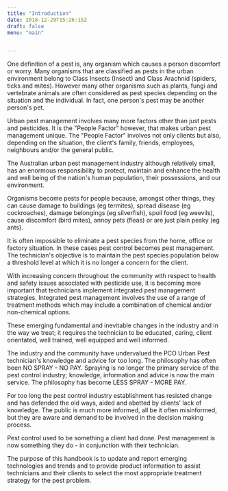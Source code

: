 ```yaml
---
title: "Introduction"
date: 2018-12-29T15:26:15Z
draft: false
menu: "main"


---
```


One definition of a pest is, any organism which causes a person discomfort or worry. Many organisms that are classified as pests in the urban environment belong to Class Insects (Insect) and Class Arachnid (spiders, ticks and mites). However many other organisms such as plants, fungi and vertebrate animals are often considered as pest species depending on the situation and the individual. In fact, one person's pest may be another person's pet.

Urban pest management involves many more factors other than just pests and pesticides. It is the "People Factor" however, that makes urban pest management unique. The "People Factor" involves not only clients but also, depending on the situation, the client's family, friends, employees, neighbours and/or the general public.

The Australian urban pest management industry although relatively small, has an enormous responsibility to protect, maintain and enhance the health and well being of the nation's human population, their possessions, and our environment.

Organisms become pests for people because, amongst other things, they can cause damage to buildings (eg termites), spread disease (eg cockroaches), damage belongings (eg silverfish), spoil food (eg weevils), cause discomfort (bird mites), annoy pets (fleas) or are just plain pesky (eg ants).

It is often impossible to eliminate a pest species from the home, office or factory situation. In these cases pest control becomes pest management. The technician's objective is to maintain the pest species population below a threshold level at which it is no longer a concern for the client.

With increasing concern throughout the community with respect to health and safety issues associated with pesticide use, it is becoming more important that technicians implement integrated pest management strategies. Integrated pest management involves the use of a range of treatment methods which may include a combination of chemical and/or non-chemical options.

These emerging fundamental and inevitable changes in the industry and in the way we treat; it requires the technician to be educated, caring, client orientated, well trained, well equipped and well informed.

The industry and the community have undervalued the PCO Urban Pest technician's knowledge and advice for too long. The philosophy has often been NO SPRAY - NO PAY. Spraying is no longer the primary service of the pest control industry; knowledge, information and advice is now the main service. The philosophy has become LESS SPRAY - MORE PAY.

For too long the pest control industry establishment has resisted change and has defended the old ways, aided and abetted by clients' lack of knowledge. The public is much more informed, all be it often misinformed, but they are aware and demand to be involved in the decision making process.

Pest control used to be something a client had done. Pest management is now something they do - in conjunction with their technician.

The purpose of this handbook is to update and report emerging technologies and trends and to provide product information to assist technicians and their clients to select the most appropriate treatment strategy for the pest problem.